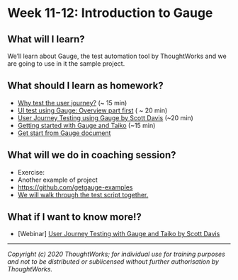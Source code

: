 # Week 11-12: Introduction to Gauge

## What will I learn?

We’ll learn about Gauge, the test automation tool by ThoughtWorks and we are going to use in it the sample project. 

## What should I learn as homework?

- [Why test the user journey?](https://www.thoughtworks.com/es/insights/blog/why-test-user-journey?) (~ 15 min)
- [UI test using Gauge: Overview part first](https://docs.gauge.org/overview.html?os=macos&language=javascript&ide=vscode) ( ~ 20 min)
- [User Journey Testing using Gauge by Scott Davis](https://www.youtube.com/watch?v=pSdpXmwhFXo) (~20 min) 
- [Getting started with Gauge and Taiko](https://www.youtube.com/watch?v=F2t57TbMNng) (~15 min) 
- [Get start from Gauge document](https://docs.gauge.org/getting_started/installing-gauge.html?os=macos&language=javascript&ide=vscode)


## What will we do in coaching session?
- Exercise: <To be updated>
- Another example of project 
- https://github.com/getgauge-examples
- [We will walk through the test script together.](https://github.com/getgauge-examples/js-taiko)

## What if I want to know more!?
- [Webinar] [User Journey Testing with Gauge and Taiko by Scott Davis](https://youtu.be/gXK-0lGGNSQ)

---

*Copyright (c) 2020 ThoughtWorks; for individual use for training purposes and not to be distributed or sublicensed without further authorisation by ThoughtWorks.*
